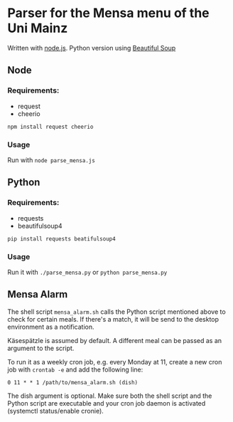 # Parser for the Mensa menu of the Uni Mainz
 
Written with [node.js](https://nodejs.org/).
Python version using [Beautiful Soup](https://www.crummy.com/software/BeautifulSoup/bs4/doc/)

## Node

### Requirements:

  * request
  * cheerio

`npm install request cheerio`

### Usage

Run with `node parse_mensa.js`


## Python

### Requirements:

  * requests
  * beautifulsoup4

`pip install requests beatifulsoup4`

### Usage

Run it with `./parse_mensa.py` or `python parse_mensa.py`

## Mensa Alarm

The shell script `mensa_alarm.sh` calls the Python script mentioned above to check for certain meals. If there's a match, it will be send to the desktop environment as a notification.

Käsespätzle is assumed by default. A different meal can be passed as an argument to the script.

To run it as a weekly cron job, e.g. every Monday at 11, create a new cron job with
`crontab -e`
and add the following line:

`0 11 * * 1 /path/to/mensa_alarm.sh (dish)`

The dish argument is optional. Make sure both the shell script and the Python script are executable and your cron job daemon is activated (systemctl status/enable cronie).
